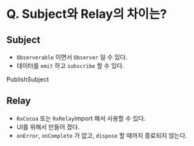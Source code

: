 # Q. Subject와 Relay의 차이는?

## Subject
- `Observerable` 이면서 `Observer` 일 수 있다.
- 데이터를 `emit` 하고 `subscribe` 할 수 있다.


PublishSubject

## Relay
- `RxCocoa` 또는 `RxRelay`import 해서 사용할 수 있다.
- UI를 위해서 만들어 졌다.
- `onError`, `onComplete` 가 없고, `dispose` 할 때까지 종료되지 않는다.
